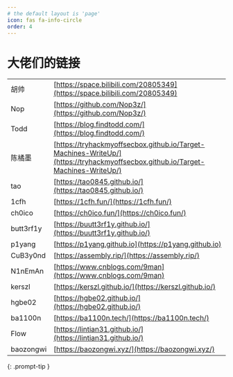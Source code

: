 ```yaml
---
# the default layout is 'page'
icon: fas fa-info-circle
order: 4
---
```


# 大佬们的链接
|      |      |
| ---- | ---- |
| 胡帅 |[https://space.bilibili.com/20805349](https://space.bilibili.com/20805349) |
| Nop | [https://github.com/Nop3z/](https://github.com/Nop3z/) |
| Todd | [https://blog.findtodd.com/](https://blog.findtodd.com/) |
| 陈橘墨 | [https://tryhackmyoffsecbox.github.io/Target-Machines-WriteUp/](https://tryhackmyoffsecbox.github.io/Target-Machines-WriteUp/) |
| tao | [https://tao0845.github.io/](https://tao0845.github.io/) |
| 1cfh | [https://1cfh.fun/](https://1cfh.fun/) |
| ch0ico | [https://ch0ico.fun/](https://ch0ico.fun/) |
| butt3rf1y | [https://buutt3rf1y.github.io/](https://buutt3rf1y.github.io/) |
| p1yang | [https://p1yang.github.io](https://p1yang.github.io) |
| CuB3y0nd | [https://assembly.rip/](https://assembly.rip/) |
| N1nEmAn | [https://www.cnblogs.com/9man](https://www.cnblogs.com/9man) |
| kerszl | [https://kerszl.github.io/](https://kerszl.github.io/) |
| hgbe02 | [https://hgbe02.github.io/](https://hgbe02.github.io/) |
| ba1100n | [https://ba1100n.tech/](https://ba1100n.tech/) |
| Flow | [https://lintian31.github.io/](https://lintian31.github.io/) |
| baozongwi | [https://baozongwi.xyz/](https://baozongwi.xyz/) |


{: .prompt-tip }
